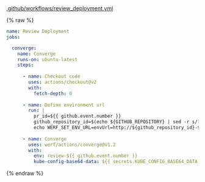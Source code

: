 <div class="details active">
<a href="javascript:void(0)" class="details__summary">.github/workflows/review_deployment.yml</a>
<div class="details__content" markdown="1">

{% raw %}
```yaml
name: Review Deployment
jobs:

  converge:
    name: Converge
    runs-on: ubuntu-latest
    steps:
  
      - name: Checkout code
        uses: actions/checkout@v2
        with:
          fetch-depth: 0
      
      - name: Define environment url
        run: |
          pr_id=${{ github.event.number }}
          github_repository_id=$(echo ${GITHUB_REPOSITORY} | sed -r s/[^a-zA-Z0-9]+/-/g | sed -r s/^-+\|-+$//g | tr A-Z a-z)
          echo WERF_SET_ENV_URL=envUrl=http://${github_repository_id}-${pr_id}.kube.DOMAIN >> $GITHUB_ENV
  
      - name: Converge
        uses: werf/actions/converge@v1.2
        with:
          env: review-${{ github.event.number }}
          kube-config-base64-data: ${{ secrets.KUBE_CONFIG_BASE64_DATA }}
```
{% endraw %}

</div>
</div>
